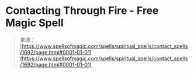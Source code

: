 <!--yml
category: 未分类
date: 2024-06-12 18:34:55
-->

# Contacting Through Fire - Free Magic Spell

> 来源：[https://www.spellsofmagic.com/spells/spiritual_spells/contact_spells/1692/page.html#0001-01-01](https://www.spellsofmagic.com/spells/spiritual_spells/contact_spells/1692/page.html#0001-01-01)